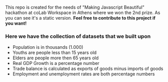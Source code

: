 This repo is created for the needs of "Making Javascript Beautiful" hackathon at coLab Workspace in Athens where we won the 2nd prize.
As you can see it's a static version.
**Feel free to contribute to this project if you want!**
### Here we have the collection of datasets that we built upon
* Population is in thousands (1.000)
* Youths are people less than 15 years old
* Elders are people more then 65 years old
* Real GDP Growth is a percentage number
* Trade balance is calculated as exports of goods minus imports of goods
* Employment and unemployment rates are both percentage numbers
